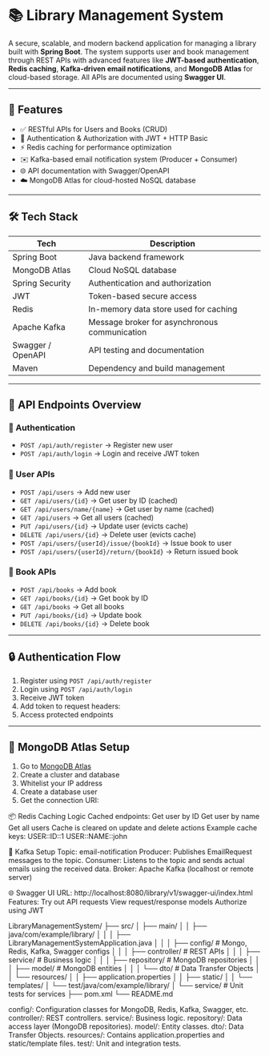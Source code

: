 # 📚 Library Management System

A secure, scalable, and modern backend application for managing a library built with **Spring Boot**. The system supports user and book management through REST APIs with advanced features like **JWT-based authentication**, **Redis caching**, **Kafka-driven email notifications**, and **MongoDB Atlas** for cloud-based storage. All APIs are documented using **Swagger UI**.

---

## 🚀 Features

- ✅ RESTful APIs for Users and Books (CRUD)
- 🔐 Authentication & Authorization with JWT + HTTP Basic
- ⚡ Redis caching for performance optimization
- ✉️ Kafka-based email notification system (Producer + Consumer)
- 🌐 API documentation with Swagger/OpenAPI
- ☁️ MongoDB Atlas for cloud-hosted NoSQL database

---

## 🛠️ Tech Stack

| Tech             | Description                                  |
|------------------|----------------------------------------------|
| Spring Boot      | Java backend framework                        |
| MongoDB Atlas    | Cloud NoSQL database                          |
| Spring Security  | Authentication and authorization              |
| JWT              | Token-based secure access                     |
| Redis            | In-memory data store used for caching         |
| Apache Kafka     | Message broker for asynchronous communication |
| Swagger / OpenAPI | API testing and documentation               |
| Maven            | Dependency and build management               |

---

## 📁 API Endpoints Overview

### 🔐 Authentication
- `POST /api/auth/register` → Register new user
- `POST /api/auth/login` → Login and receive JWT token

### 👤 User APIs
- `POST /api/users` → Add new user
- `GET /api/users/{id}` → Get user by ID (cached)
- `GET /api/users/name/{name}` → Get user by name (cached)
- `GET /api/users` → Get all users (cached)
- `PUT /api/users/{id}` → Update user (evicts cache)
- `DELETE /api/users/{id}` → Delete user (evicts cache)
- `POST /api/users/{userId}/issue/{bookId}` → Issue book to user
- `POST /api/users/{userId}/return/{bookId}` → Return issued book

### 📘 Book APIs
- `POST /api/books` → Add book
- `GET /api/books/{id}` → Get book by ID
- `GET /api/books` → Get all books
- `PUT /api/books/{id}` → Update book
- `DELETE /api/books/{id}` → Delete book

---

## 🔒 Authentication Flow

1. Register using `POST /api/auth/register`
2. Login using `POST /api/auth/login`
3. Receive JWT token
4. Add token to request headers:
5. Access protected endpoints

---

## 🧠 MongoDB Atlas Setup

1. Go to [MongoDB Atlas](https://cloud.mongodb.com)
2. Create a cluster and database
3. Whitelist your IP address
4. Create a database user
5. Get the connection URI:

📦 Redis Caching Logic
Cached endpoints:
Get user by ID
Get user by name
Get all users
Cache is cleared on update and delete actions
Example cache keys:
USER::ID::1
USER::NAME::john

📌 Kafka Setup 
Topic: email-notification
Producer: Publishes EmailRequest messages to the topic.
Consumer: Listens to the topic and sends actual emails using the received data.
Broker: Apache Kafka (localhost or remote server)

🌐 Swagger UI
URL: http://localhost:8080/library/v1/swagger-ui/index.html
Features:
Try out API requests
View request/response models
Authorize using JWT

LibraryManagementSystem/
├── src/
│   ├── main/
│   │   ├── java/com/example/library/
│   │   │   ├── LibraryManagementSystemApplication.java
│   │   │   ├── config/               # Mongo, Redis, Kafka, Swagger configs
│   │   │   ├── controller/           # REST APIs
│   │   │   ├── service/              # Business logic
│   │   │   ├── repository/           # MongoDB repositories
│   │   │   ├── model/                # MongoDB entities
│   │   │   └── dto/                  # Data Transfer Objects
│   │   └── resources/
│   │       ├── application.properties
│   │       ├── static/
│   │       └── templates/
│   └── test/java/com/example/library/
│       └── service/                  # Unit tests for services
├── pom.xml
└── README.md


config/: Configuration classes for MongoDB, Redis, Kafka, Swagger, etc.
controller/: REST controllers.
service/: Business logic.
repository/: Data access layer (MongoDB repositories).
model/: Entity classes.
dto/: Data Transfer Objects.
resources/: Contains application.properties and static/template files.
test/: Unit and integration tests.




